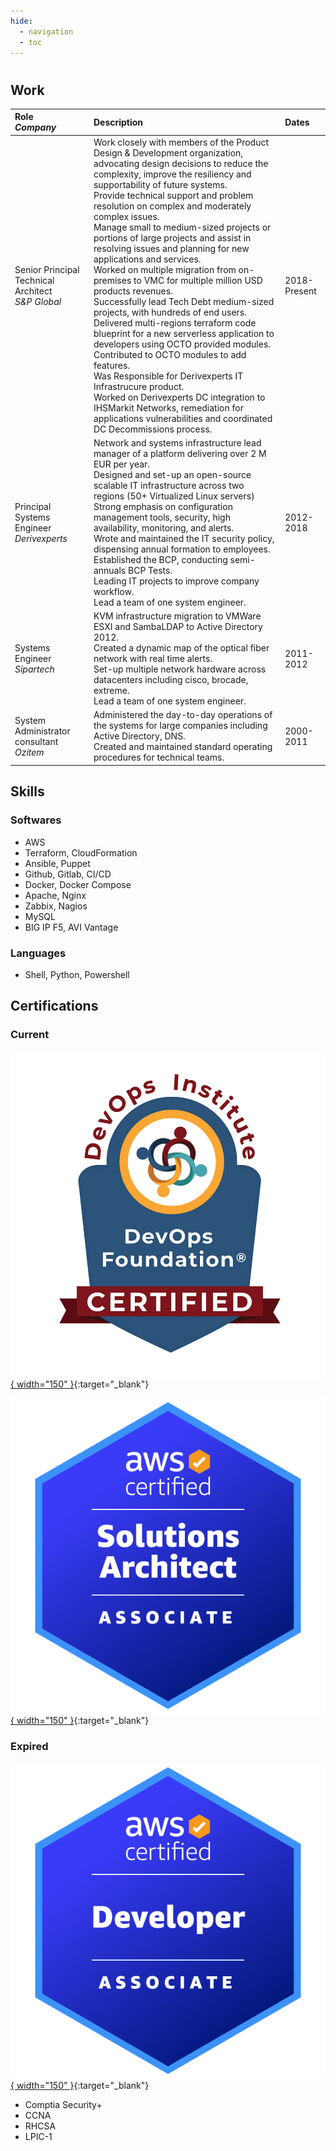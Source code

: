 ```yaml
---
hide:
  - navigation
  - toc
---
```


#

## Work


| Role<br>_Company_                                    | Description                                                                                                                                                                                                                                                                                                                                                                                                                                                                                                                                                                                                                                                                                                                                                                                                                                                                                                                                                                                                                                | Dates        |
| :--------------------------------------------------- | :----------------------------------------------------------------------------------------------------------------------------------------------------------------------------------------------------------------------------------------------------------------------------------------------------------------------------------------------------------------------------------------------------------------------------------------------------------------------------------------------------------------------------------------------------------------------------------------------------------------------------------------------------------------------------------------------------------------------------------------------------------------------------------------------------------------------------------------------------------------------------------------------------------------------------------------------------------------------------------------------------------------------------------------- | :----------- |
| Senior Principal Technical Architect<br>_S&P Global_ | Work closely with members of the Product Design & Development organization, advocating design decisions to reduce the complexity, improve the resiliency and supportability of future systems.<br>Provide technical support and problem resolution on complex and moderately complex issues.<br>Manage small to medium-sized projects or portions of large projects and assist in resolving issues and planning for new applications and services.<br>Worked on multiple migration from on-premises to VMC for multiple million USD products revenues.<br>Successfully lead Tech Debt medium-sized projects, with hundreds of end users.<br>Delivered multi-regions terraform code blueprint for a new serverless application to developers using OCTO provided modules. Contributed to OCTO modules to add features.<br>Was Responsible for Derivexperts IT Infrastrucure product.<br>Worked on Derivexperts DC integration to IHSMarkit Networks, remediation for applications vulnerabilities and coordinated DC Decommissions process. | 2018-Present |
| Principal Systems Engineer<br>_Derivexperts_         | Network and systems infrastructure lead manager of a platform delivering over 2 M EUR per year.<br>Designed and set-up an open-source scalable IT infrastructure across two regions (50+ Virtualized Linux servers)<br>Strong emphasis on configuration management tools, security, high availability, monitoring, and alerts.<br>Wrote and maintained the IT security policy, dispensing annual formation to employees.<br>Established the BCP, conducting semi-annuals BCP Tests.   <br>Leading IT projects to improve company workflow.<br>Lead a team of one system engineer.                                                                                                                                                                                                                                                                                                                                                                                                                                                          | 2012-2018    |
| Systems Engineer<br>_Sipartech_                      | KVM infrastructure migration to VMWare ESXI and SambaLDAP to Active Directory 2012.<br>Created a dynamic map of the optical fiber network with real time alerts.<br>Set-up multiple network hardware across datacenters including cisco, brocade, extreme.<br>Lead a team of one system engineer.                                                                                                                                                                                                                                                                                                                                                                                                                                                                                                                                                                                                                                                                                                                                          | 2011-2012    |
| System Administrator consultant<br>_Ozitem_          | Administered the day-to-day operations of the systems for large companies including Active Directory, DNS. <br>Created and maintained standard operating procedures for technical teams.                                                                                                                                                                                                                                                                                                                                                                                                                                                                                                                                                                                                                                                                                                                                                                                                                                                   | 2000-2011    |



## Skills

### Softwares
- AWS
- Terraform, CloudFormation
- Ansible, Puppet
- Github, Gitlab, CI/CD
- Docker, Docker Compose
- Apache, Nginx
- Zabbix, Nagios
- MySQL
- BIG IP F5, AVI Vantage


### Languages
- Shell, Python, Powershell



## Certifications

### Current
[![Image title](assets/DevOpsFoundation.jpg){ width="150" }](https://www.credential.net/975b27b9-5c29-4a40-a8be-040b335b40f6?username=mathieualbertini118704){:target="_blank"}

[![Image title](assets/aws-certified-solutions-architect-associate.png){ width="150" }](https://www.credly.com/badges/0bb896f5-3329-4d88-9c3a-7a18203aafcc/public_url){:target="_blank"}

### Expired
[![Image title](assets/aws-certified-developer-associate.png){ width="150" }](https://www.credly.com/badges/cc9fd11b-7b1e-4e17-9824-b032ce936afd/public_url){:target="_blank"}

- Comptia Security+
- CCNA
- RHCSA
- LPIC-1
